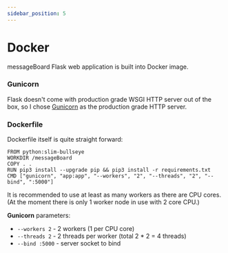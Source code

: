 ```yaml
---
sidebar_position: 5
---
```


# Docker

messageBoard Flask web application is built into Docker image.

### Gunicorn

Flask doesn't come with production grade WSGI HTTP server out of the box, so
I chose [Gunicorn](https://gunicorn.org) as the production grade HTTP server.

### Dockerfile

Dockerfile itself is quite straight forward:

```shell title="Dockerfile"
FROM python:slim-bullseye
WORKDIR /messageBoard
COPY . .
RUN pip3 install --upgrade pip && pip3 install -r requirements.txt
CMD ["gunicorn", "app:app", "--workers", "2", "--threads", "2", "--bind", ":5000"]

```

It is recommended to use at least as many workers as there are CPU cores.
(At the moment there is only 1 worker node in use with 2 core CPU.)  

**Gunicorn** parameters:
- ` --workers 2 ` - 2 workers (1 per CPU core)
- ` --threads 2 ` - 2 threads per worker (total 2 * 2 = 4 threads)
- ` --bind :5000 ` - server socket to bind



